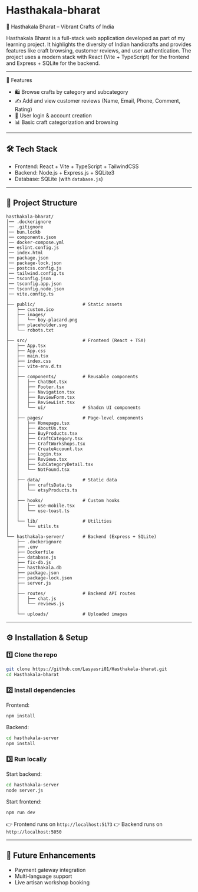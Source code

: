 # Hasthakala-bharat
🌸 Hasthakala Bharat – Vibrant Crafts of India

Hasthakala Bharat is a full-stack web application developed as part of my learning project.
It highlights the diversity of Indian handicrafts and provides features like craft browsing, customer reviews, and user authentication.
The project uses a modern stack with React (Vite + TypeScript) for the frontend and Express + SQLite for the backend.

---

🚀 Features

* 🛍️ Browse crafts by category and subcategory
* ✍️ Add and view customer reviews (Name, Email, Phone, Comment, Rating)
* 🔐 User login & account creation
* 📊 Basic craft categorization and browsing

---

## 🛠️ Tech Stack

* Frontend: React + Vite + TypeScript + TailwindCSS
* Backend: Node.js + Express.js + SQLite3
* Database: SQLite (with `database.js`)

---

## 📂 Project Structure

```
hasthakala-bharat/
│── .dockerignore
│── .gitignore
│── bun.lockb
│── components.json
│── docker-compose.yml
│── eslint.config.js
│── index.html
│── package.json
│── package-lock.json
│── postcss.config.js
│── tailwind.config.ts
│── tsconfig.json
│── tsconfig.app.json
│── tsconfig.node.json
│── vite.config.ts
│
├── public/                  # Static assets
│   ├── custom.ico
│   ├── images/
│   │   └── boy-placard.png
│   ├── placeholder.svg
│   └── robots.txt
│
├── src/                     # Frontend (React + TSX)
│   ├── App.tsx
│   ├── App.css
│   ├── main.tsx
│   ├── index.css
│   ├── vite-env.d.ts
│   │
│   ├── components/          # Reusable components
│   │   ├── ChatBot.tsx
│   │   ├── Footer.tsx
│   │   ├── Navigation.tsx
│   │   ├── ReviewForm.tsx
│   │   ├── ReviewList.tsx
│   │   └── ui/              # Shadcn UI components
│   │
│   ├── pages/               # Page-level components
│   │   ├── Homepage.tsx
│   │   ├── AboutUs.tsx
│   │   ├── BuyProducts.tsx
│   │   ├── CraftCategory.tsx
│   │   ├── CraftWorkshops.tsx
│   │   ├── CreateAccount.tsx
│   │   ├── Login.tsx
│   │   ├── Reviews.tsx
│   │   ├── SubCategoryDetail.tsx
│   │   └── NotFound.tsx
│   │
│   ├── data/                # Static data
│   │   ├── craftsData.ts
│   │   └── etsyProducts.ts
│   │
│   ├── hooks/               # Custom hooks
│   │   ├── use-mobile.tsx
│   │   └── use-toast.ts
│   │
│   └── lib/                 # Utilities
│       └── utils.ts
│
└── hasthakala-server/       # Backend (Express + SQLite)
    ├── .dockerignore
    ├── .env
    ├── Dockerfile
    ├── database.js
    ├── fix-db.js
    ├── hasthakala.db
    ├── package.json
    ├── package-lock.json
    ├── server.js
    │
    ├── routes/              # Backend API routes
    │   ├── chat.js
    │   └── reviews.js
    │
    └── uploads/             # Uploaded images
```

---

## ⚙️ Installation & Setup

### 1️⃣ Clone the repo

```bash
git clone https://github.com/Lasyasri01/Hasthakala-bharat.git
cd Hasthakala-bharat
```

### 2️⃣ Install dependencies

Frontend:

```bash
npm install
```

Backend:

```bash
cd hasthakala-server
npm install
```

### 3️⃣ Run locally

Start backend:

```bash
cd hasthakala-server
node server.js
```

Start frontend:

```bash
npm run dev
```

👉 Frontend runs on `http://localhost:5173`
👉 Backend runs on `http://localhost:5050`

---

## 🔮 Future Enhancements

* Payment gateway integration
* Multi-language support
* Live artisan workshop booking
